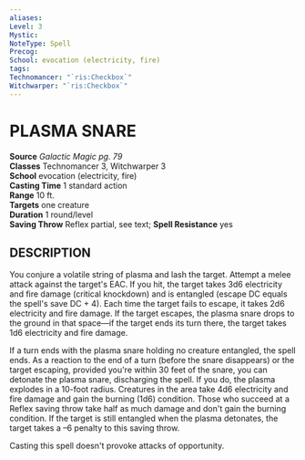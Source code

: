 ```yaml
---
aliases: 
Level: 3
Mystic: 
NoteType: Spell
Precog: 
School: evocation (electricity, fire) 
tags: 
Technomancer: "`ris:Checkbox`"
Witchwarper: "`ris:Checkbox`"
---
```

# PLASMA SNARE

**Source** _Galactic Magic pg. 79_  
**Classes** Technomancer 3, Witchwarper 3  
**School** evocation (electricity, fire)  
**Casting Time** 1 standard action  
**Range** 10 ft.  
**Targets** one creature  
**Duration** 1 round/level  
**Saving Throw** Reflex partial, see text; **Spell Resistance** yes

## DESCRIPTION

You conjure a volatile string of plasma and lash the target. Attempt a melee attack against the target's EAC. If you hit, the target takes 3d6 electricity and fire damage (critical knockdown) and is entangled (escape DC equals the spell's save DC + 4). Each time the target fails to escape, it takes 2d6 electricity and fire damage. If the target escapes, the plasma snare drops to the ground in that space—if the target ends its turn there, the target takes 1d6 electricity and fire damage.

If a turn ends with the plasma snare holding no creature entangled, the spell ends. As a reaction to the end of a turn (before the snare disappears) or the target escaping, provided you're within 30 feet of the snare, you can detonate the plasma snare, discharging the spell. If you do, the plasma explodes in a 10-foot radius. Creatures in the area take 4d6 electricity and fire damage and gain the burning (1d6) condition. Those who succeed at a Reflex saving throw take half as much damage and don't gain the burning condition. If the target is still entangled when the plasma detonates, the target takes a –6 penalty to this saving throw.

Casting this spell doesn't provoke attacks of opportunity.